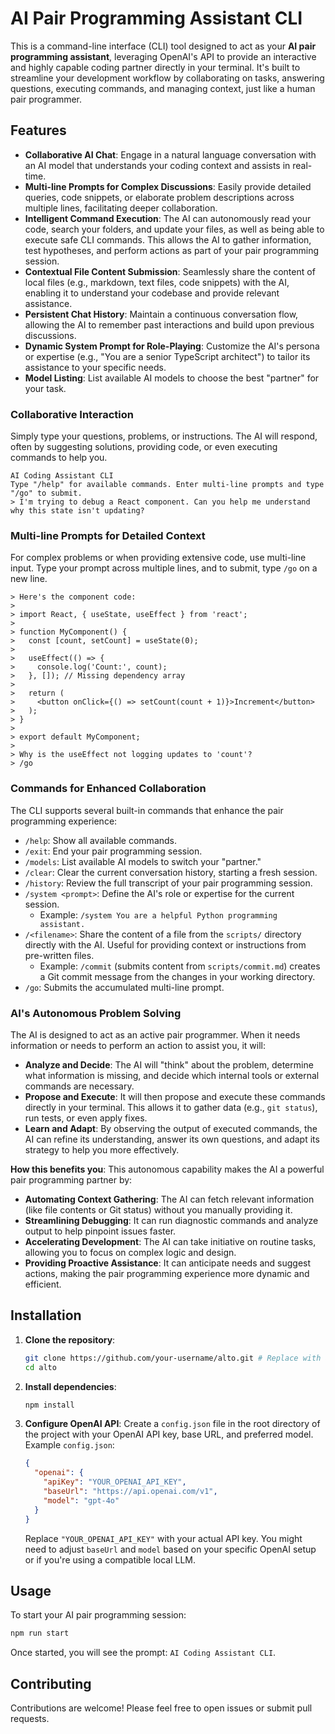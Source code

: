 # AI Pair Programming Assistant CLI

This is a command-line interface (CLI) tool designed to act as your **AI pair programming assistant**, leveraging OpenAI's API to provide an interactive and highly capable coding partner directly in your terminal. It's built to streamline your development workflow by collaborating on tasks, answering questions, executing commands, and managing context, just like a human pair programmer.

## Features

*   **Collaborative AI Chat**: Engage in a natural language conversation with an AI model that understands your coding context and assists in real-time.
*   **Multi-line Prompts for Complex Discussions**: Easily provide detailed queries, code snippets, or elaborate problem descriptions across multiple lines, facilitating deeper collaboration.
*   **Intelligent Command Execution**: The AI can autonomously read your code, search your folders, and update your files, as well as being able to execute safe CLI commands. This allows the AI to gather information, test hypotheses, and perform actions as part of your pair programming session.
*   **Contextual File Content Submission**: Seamlessly share the content of local files (e.g., markdown, text files, code snippets) with the AI, enabling it to understand your codebase and provide relevant assistance.
*   **Persistent Chat History**: Maintain a continuous conversation flow, allowing the AI to remember past interactions and build upon previous discussions.
*   **Dynamic System Prompt for Role-Playing**: Customize the AI's persona or expertise (e.g., "You are a senior TypeScript architect") to tailor its assistance to your specific needs.
*   **Model Listing**: List available AI models to choose the best "partner" for your task.

### Collaborative Interaction

Simply type your questions, problems, or instructions. The AI will respond, often by suggesting solutions, providing code, or even executing commands to help you.

```
AI Coding Assistant CLI
Type "/help" for available commands. Enter multi-line prompts and type "/go" to submit.
> I'm trying to debug a React component. Can you help me understand why this state isn't updating?
```

### Multi-line Prompts for Detailed Context

For complex problems or when providing extensive code, use multi-line input. Type your prompt across multiple lines, and to submit, type `/go` on a new line.

```
> Here's the component code:
>
> import React, { useState, useEffect } from 'react';
>
> function MyComponent() {
>   const [count, setCount] = useState(0);
>
>   useEffect(() => {
>     console.log('Count:', count);
>   }, []); // Missing dependency array
>
>   return (
>     <button onClick={() => setCount(count + 1)}>Increment</button>
>   );
> }
>
> export default MyComponent;
>
> Why is the useEffect not logging updates to 'count'?
> /go
```

### Commands for Enhanced Collaboration

The CLI supports several built-in commands that enhance the pair programming experience:

*   `/help`: Show all available commands.
*   `/exit`: End your pair programming session.
*   `/models`: List available AI models to switch your "partner."
*   `/clear`: Clear the current conversation history, starting a fresh session.
*   `/history`: Review the full transcript of your pair programming session.
*   `/system <prompt>`: Define the AI's role or expertise for the current session.
    *   Example: `/system You are a helpful Python programming assistant.`
*   `/<filename>`: Share the content of a file from the `scripts/` directory directly with the AI. Useful for providing context or instructions from pre-written files.
    *   Example: `/commit` (submits content from `scripts/commit.md`) creates a Git commit message from the changes in your working directory.
*   `/go`: Submits the accumulated multi-line prompt.

### AI's Autonomous Problem Solving

The AI is designed to act as an active pair programmer. When it needs information or needs to perform an action to assist you, it will:

*   **Analyze and Decide**: The AI will "think" about the problem, determine what information is missing, and decide which internal tools or external commands are necessary.
*   **Propose and Execute**: It will then propose and execute these commands directly in your terminal. This allows it to gather data (e.g., `git status`), run tests, or even apply fixes.
*   **Learn and Adapt**: By observing the output of executed commands, the AI can refine its understanding, answer its own questions, and adapt its strategy to help you more effectively.

**How this benefits you**:
This autonomous capability makes the AI a powerful pair programming partner by:
*   **Automating Context Gathering**: The AI can fetch relevant information (like file contents or Git status) without you manually providing it.
*   **Streamlining Debugging**: It can run diagnostic commands and analyze output to help pinpoint issues faster.
*   **Accelerating Development**: The AI can take initiative on routine tasks, allowing you to focus on complex logic and design.
*   **Providing Proactive Assistance**: It can anticipate needs and suggest actions, making the pair programming experience more dynamic and efficient.

## Installation

1.  **Clone the repository**:
    ```bash
    git clone https://github.com/your-username/alto.git # Replace with actual repo URL
    cd alto
    ```

2.  **Install dependencies**:
    ```bash
    npm install
    ```

3.  **Configure OpenAI API**:
    Create a `config.json` file in the root directory of the project with your OpenAI API key, base URL, and preferred model.
    Example `config.json`:
    ```json
    {
      "openai": {
        "apiKey": "YOUR_OPENAI_API_KEY",
        "baseUrl": "https://api.openai.com/v1",
        "model": "gpt-4o"
      }
    }
    ```
    Replace `"YOUR_OPENAI_API_KEY"` with your actual API key. You might need to adjust `baseUrl` and `model` based on your specific OpenAI setup or if you're using a compatible local LLM.

## Usage

To start your AI pair programming session:

```bash
npm run start
```

Once started, you will see the prompt: `AI Coding Assistant CLI`.

## Contributing

Contributions are welcome! Please feel free to open issues or submit pull requests.
